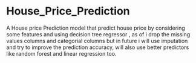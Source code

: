 # House_Price_Prediction
A House price Prediction model that predict house price by considering some features and using decision tree regressor , as of i drop the missing values columns and categorial columns but in future i will use imputation and try to improve the prediction accuracy, will also use better predictors like random forest and linear regression too.
